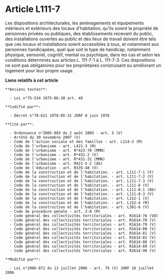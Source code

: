 # Article L111-7

Les dispositions architecturales, les aménagements et équipements intérieurs et extérieurs des locaux d'habitation, qu'ils
soient la propriété de personnes privées ou publiques, des établissements recevant du public, des installations ouvertes au
public et des lieux de travail doivent être tels que ces locaux et installations soient accessibles à tous, et notamment aux
personnes handicapées, quel que soit le type de handicap, notamment physique, sensoriel, cognitif, mental ou psychique, dans
les cas et selon les conditions déterminés aux articles L. 111-7-1 à L. 111-7-3. Ces dispositions ne sont pas obligatoires
pour les propriétaires construisant ou améliorant un logement pour leur propre usage.

**Liens relatifs à cet article**

	**Anciens textes**:

	  - Loi n°75-534 1975-06-30 art. 49

	**Codifié par**:

	  - Décret n°78-621 1978-05-31 JORF 8 juin 1978

	**Cité par**:

	  - Ordonnance n°2005-883 du 2 août 2005 - art. 5 (V)
	  - Arrêté du 30 novembre 2007 (V)
	  - Code de l'action sociale et des familles - art. L114-3 (M)
	  - Code de l'urbanisme - art. L421-3 (M)
	  - Code de l'urbanisme - art. R*423-70 (MMN)
	  - Code de l'urbanisme - art. R*431-2 (V)
	  - Code de l'urbanisme - art. R*431-31 (MMN)
	  - Code de l'urbanisme - art. R421-5-2 (Ab)
	  - Code de l'éducation - art. R335-48 (V)
	  - Code de la construction et de l'habitation. - art. L111-7-1 (V)
	  - Code de la construction et de l'habitation. - art. L111-7-2 (V)
	  - Code de la construction et de l'habitation. - art. L111-7-3 (V)
	  - Code de la construction et de l'habitation. - art. L111-8 (V)
	  - Code de la construction et de l'habitation. - art. L111-8-1 (Ab)
	  - Code de la construction et de l'habitation. - art. L111-8-3 (V)
	  - Code de la construction et de l'habitation. - art. L152-1 (V)
	  - Code de la construction et de l'habitation. - art. L152-4 (M)
	  - Code de la construction et de l'habitation. - art. L301-6 (V)
	  - Code de procédure pénale - art. 2-8 (M)
	  - Code général des collectivités territoriales - art. R1614-76 (VD)
	  - Code général des collectivités territoriales - art. R1614-78 (V)
	  - Code général des collectivités territoriales - art. R1614-79 (V)
	  - Code général des collectivités territoriales - art. R1614-80 (V)
	  - Code général des collectivités territoriales - art. R1614-81 (V)
	  - Code général des collectivités territoriales - art. R1614-82 (V)
	  - Code général des collectivités territoriales - art. R1614-88 (V)
	  - Code général des collectivités territoriales - art. R1614-89 (V)
	  - Code général des collectivités territoriales - art. R1614-90 (V)

	**Modifié par**:

	  - Loi n°2006-872 du 13 juillet 2006 - art. 79 (V) JORF 16 juillet 2006
